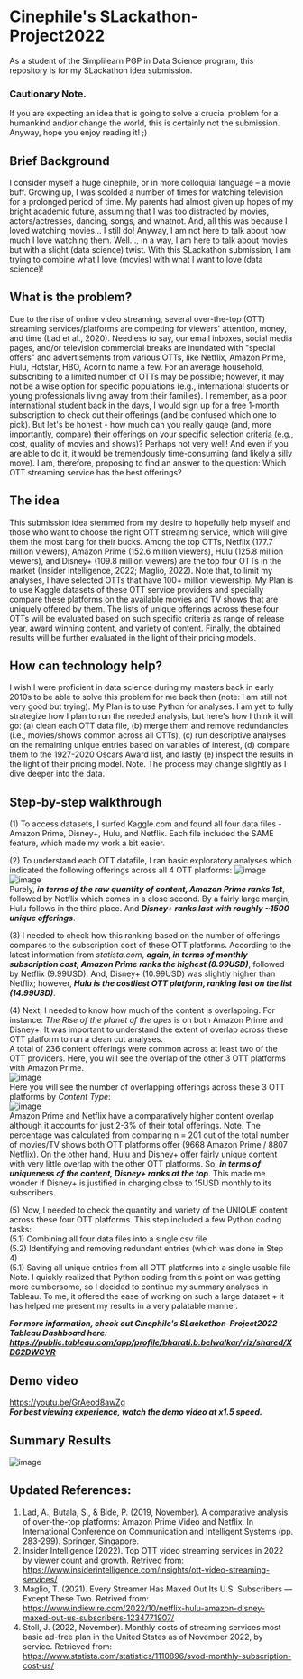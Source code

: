 # Cinephile's SLackathon-Project2022
As a student of the Simplilearn PGP in Data Science program, this repository is for my SLackathon idea submission. 


### Cautionary Note. 
If you are expecting an idea that is going to solve a crucial problem for a humankind and/or change the world, this is certainly not the submission. Anyway, hope you enjoy reading it! ;)


## Brief Background
I consider myself a huge cinephile, or in more colloquial language – a  movie buff. Growing up, I was scolded a number of times for watching television for a prolonged period of time. My parents had almost given up hopes of my bright academic future, assuming that I was too distracted by movies, actors/actresses, dancing, songs, and whatnot. And, all this was because I loved watching movies... I still do! Anyway, I am not here to talk about how much I love watching them. Well…, in a way, I am here to talk about movies but with a slight (data science) twist. With this SLackathon submission, I am trying to combine what I love (movies) with what I want to love (data science)!

 

## What is the problem?
Due to the rise of online video streaming, several over-the-top (OTT) streaming services/platforms are competing for viewers' attention, money, and time (Lad et al., 2020). Needless to say, our email inboxes, social media pages, and/or television commercial breaks are inundated with "special offers" and advertisements from various OTTs, like Netflix, Amazon Prime, Hulu, Hotstar, HBO, Acorn to name a few. For an average household, subscribing to a limited number of OTTs may be possible; however, it may not be a wise option for specific populations (e.g., international students or young professionals living away from their families). I remember, as a poor international student back in the days, I would sign up for a free 1-month subscription to check out their offerings (and be confused which one to pick). But let's be honest - how much can you really gauge (and, more importantly, compare) their offerings on your specific selection criteria (e.g., cost, quality of movies and shows)? Perhaps not very well! And even if you are able to do it, it would be tremendously time-consuming (and likely a silly move). I am, therefore, proposing to find an answer to the question: Which OTT streaming service has the best offerings? 



## The idea
This submission idea stemmed from my desire to hopefully help myself and those who want to choose the right OTT streaming service, which will give them the most bang for their bucks. Among the top OTTs, Netflix (177.7 million viewers), Amazon Prime (152.6 million viewers), Hulu (125.8 million viewers), and Disney+ (109.8 million viewers) are the top four OTTs in the market (Insider Intelligence, 2022; Maglio, 2022). Note that, to limit my analyses, I have selected OTTs that have 100+ million viewership. My Plan is to use Kaggle datasets of these OTT service providers and specially compare these platforms on the available movies and TV shows that are uniquely offered by them. The lists of unique offerings across these four OTTs will be evaluated based on such specific criteria as range of release year, award winning content, and variety of content. Finally, the obtained results will be further evaluated in the light of their pricing models.         



## How can technology help?
I wish I were proficient in data science during my masters back in early 2010s to be able to solve this problem for me back then (note: I am still not very good but trying). My Plan is to use Python for analyses. I am yet to fully strategize how I plan to run the needed analysis, but here's how I think it will go: (a) clean each OTT data file, (b) merge them and remove redundancies (i.e., movies/shows common across all OTTs), (c) run descriptive analyses on the remaining unique entries based on variables of interest, (d) compare them to the 1927-2020 Oscars Award list, and lastly (e) inspect the results in the light of their pricing model. Note. The process may change slightly as I dive deeper into the data. 



## Step-by-step walkthrough
(1) To access datasets, I surfed Kaggle.com and found all four data files - Amazon Prime, Disney+, Hulu, and Netflix. Each file included the SAME feature, which made my work a bit easier.   
   
(2) To understand each OTT datafile, I ran basic exploratory analyses which indicated the following offerings across all 4 OTT platforms:
![image](https://user-images.githubusercontent.com/114754459/201593206-1b024e16-64b2-403b-b104-3145c668a6b1.png)   
![image](https://user-images.githubusercontent.com/114754459/201594259-e088b107-f7e8-4381-8255-9c147dc882d5.png)   
Purely, ***in terms of the raw quantity of content, Amazon Prime ranks 1st***, followed by Netflix which comes in a close second. By a fairly large margin, Hulu follows in the third place. And ***Disney+ ranks last with roughly ~1500 unique offerings***.   
   
(3) I needed to check how this ranking based on the number of offerings compares to the subscription cost of these OTT platforms. According to the latest information from *statista.com*, ***again, in terms of monthly subscription cost, Amazon Prime ranks the highest (8.99USD)***, followed by Netflix (9.99USD). And, Disney+ (10.99USD) was slightly higher than Netflix; however, ***Hulu is the costliest OTT platform, ranking last on the list (14.99USD)***.  
   
(4) Next, I needed to know how much of the content is overlapping. For instance: *The Rise of the planet of the apes* is on both Amazon Prime and Disney+. It was important to understand the extent of overlap across these OTT platform to run a clean cut analyses.   
A total of 236 content offerings were common across at least two of the OTT providers. Here, you will see the overlap of the other 3 OTT platforms with Amazon Prime.    
![image](https://user-images.githubusercontent.com/114754459/201597908-9d43e232-44aa-4e35-b509-0480414b5083.png)    
Here you will see the number of overlapping offerings across these 3 OTT platforms by *Content Type*:    
![image](https://user-images.githubusercontent.com/114754459/201597390-70b69424-4a30-488a-a8dc-59eb57bcb78d.png)   
Amazon Prime and Netflix have a comparatively higher content overlap although it accounts for just 2-3% of their total offerings. Note. The percentage was calculated from comparing n = 201 out of the total number of movies/TV shows both OTT platforms offer (9668 Amazon Prime / 8807 Netflix). On the other hand, Hulu and Disney+ offer fairly unique content with very little overlap with the other OTT platforms. So, ***in terms of uniqueness of the content, Disney+ ranks at the top***. This made me wonder if Disney+ is justified in charging close to 15USD monthly to its subscribers.   
   
(5) Now, I needed to check the quantity and variety of the UNIQUE content across these four OTT platforms. This step included a few Python coding tasks:    
   (5.1) Combining all four data files into a single csv file   
   (5.2) Identifying and removing redundant entries (which was done in Step 4)   
   (5.1) Saving all unique entries from all OTT platforms into a single usable file   
Note. I quickly realized that Python coding from this point on was getting more cumbersome, so I decided to continue my summary analyses in Tableau. To me, it offered the ease of working on such a large dataset + it has helped me present my results in a very palatable manner.    

***For more information, check out Cinephile's SLackathon-Project2022 Tableau Dashboard here: https://public.tableau.com/app/profile/bharati.b.belwalkar/viz/shared/XD62DWCYR***   



## Demo video   
https://youtu.be/GrAeod8awZg   
***For best viewing experience, watch the demo video at x1.5 speed.***   



## Summary Results
![image](https://user-images.githubusercontent.com/114754459/201622666-189e5c72-9998-48b3-a725-96ac9a116c45.png)      



## Updated References:
1. Lad, A., Butala, S., & Bide, P. (2019, November). A comparative analysis of over-the-top platforms: Amazon Prime Video and Netflix. In International Conference on Communication and Intelligent Systems (pp. 283-299). Springer, Singapore.
2. Insider Intelligence (2022). Top OTT video streaming services in 2022 by viewer count and growth. Retrived from: https://www.insiderintelligence.com/insights/ott-video-streaming-services/
3. Maglio, T. (2021). Every Streamer Has Maxed Out Its U.S. Subscribers — Except These Two. Retrived from: https://www.indiewire.com/2022/10/netflix-hulu-amazon-disney-maxed-out-us-subscribers-1234771907/ 
4. Stoll, J. (2022, November). Monthly costs of streaming services most basic ad-free plan in the United States as of November 2022, by service. Retrieved from: https://www.statista.com/statistics/1110896/svod-monthly-subscription-cost-us/ 
